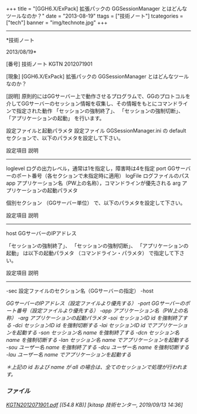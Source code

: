 ﻿+++
title = "[GGH6.X/ExPack] 拡張パックの GGSessionManager とはどんなツールなのか？"
date = "2013-08-19"
ttags = ["技術ノート"]
tcategories = ["tech"]
banner = "img/technote.jpg"
+++

-----------------------------------------------------------------------------------------------------------------------------

*技術ノート

2013/08/19*


[番号]
技術ノート KGTN 2012071901

[現象]
[GGH6.X/ExPack] 拡張パックの GGSessionManager とはどんなツールなのか？

[説明]
原則的にはGGサーバー上で動作させるプログラムで、GGのプロトコルを介してGGサーバーのセッション情報を収集し、その情報をもとにコマンドラインで指定された動作
「セッションの強制終了」、 「セッションの強制切断」、
「アプリケーションの起動」 を行います。

設定ファイルと起動パラメタ
設定ファイル GGSessionManager.ini の default
セクションで、以下のパラメタを設定して下さい。

  設定項目   説明
  ---------- --------------------------------------------------------------
  loglevel   ログの出力レベル，通常は1を指定し，障害時は4を指定
  port       GGサーバーのポート番号（各セクションで未指定時に適用）
  logFile    ログファイルのパス
  app        アプリケーション名（PW上の名称），コマンドラインが優先される
  arg        アプリケーションの起動パラメタ

個別セクション （GGサーバー単位） で、以下のパラメタを設定して下さい。

  設定項目   説明
  ---------- ------------------------
  host       GGサーバーのIPアドレス

「セッションの強制終了」、 「セッションの強制切断」、
「アプリケーションの起動」 は以下の起動パラメタ
（コマンドライン・パラメタ） で指定して下さい。

  設定項目            説明
  ------------------- ----------------------------------------------------
  -sec <server>     設定ファイルのセクション名（GGサーバーの指定）
  -host <address>   GGサーバーのIPアドレス（設定ファイルより優先する）
  -port <port>      GGサーバーのポート番号（設定ファイルより優先する）
  -app <appname>    アプリケーション名（PW上の名称）
  -arg <args>       アプリケーションの起動パラメタ
  -soi <id>         セッションID id を強制終了する
  -dci <id>         セッションID id を強制切断する
  -lai <id>         セッションID id でアプリケーションを起動する
  -son <name>       セッション名 name を強制終了する
  -dcn <name>       セッション名 name を強制切断する
  -lan <name>       セッション名 name でアプリケーションを起動する
  -sou <name>       ユーザー名 name を強制終了する
  -dcu <name>       ユーザー名 name を強制切断する
  -lau <name>       ユーザー名 name でアプリケーションを起動する

＊上記の id および name が all
の場合は、全てのセッションで処理が行われます。


### ファイル

 
 


[KGTN2012071901.pdf](http://techreport.kitasp.net/attachments/download/4327/KGTN2012071901.pdf)
 [(54.8 KB)] [kitasp 技術センター, 2019/09/13
14:36]


 


 

